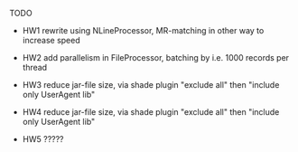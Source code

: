 TODO
 - HW1
    rewrite using NLineProcessor, MR-matching in other way to increase speed

 - HW2
    add parallelism in FileProcessor, batching by i.e. 1000 records per thread

 - HW3
    reduce jar-file size, via shade plugin "exclude all" then "include only UserAgent lib"

 - HW4
    reduce jar-file size, via shade plugin "exclude all" then "include only UserAgent lib"

 - HW5
    ?????